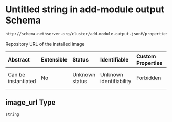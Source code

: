# Untitled string in add-module output Schema

```txt
http://schema.nethserver.org/cluster/add-module-output.json#/properties/image_url
```

Repository URL of the installed image

| Abstract            | Extensible | Status         | Identifiable            | Custom Properties | Additional Properties | Access Restrictions | Defined In                                                                        |
| :------------------ | :--------- | :------------- | :---------------------- | :---------------- | :-------------------- | :------------------ | :-------------------------------------------------------------------------------- |
| Can be instantiated | No         | Unknown status | Unknown identifiability | Forbidden         | Allowed               | none                | [add-module-output.json\*](cluster/add-module-output.json "open original schema") |

## image\_url Type

`string`
